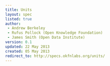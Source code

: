 ```yaml
---
title: Units
layout: spec
listed: true
author:
 - Andrew Berkeley
 - Rufus Pollock (Open Knowledge Foundation)
 - James Smith (Open Data Institute)
version: 0.1
updated: 22 May 2013
created: 05 May 2013
redirect_to: http://specs.okfnlabs.org/units/
---
```


